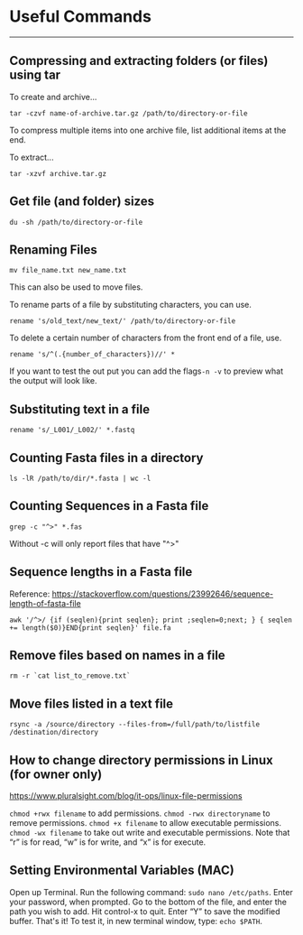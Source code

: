 # Useful Commands
***

## Compressing and extracting folders (or files) using tar

To create and archive...

    tar -czvf name-of-archive.tar.gz /path/to/directory-or-file

To compress multiple items into one archive file, list additional items at the end.

To extract...

    tar -xzvf archive.tar.gz

## Get file (and folder) sizes

    du -sh /path/to/directory-or-file

## Renaming Files

    mv file_name.txt new_name.txt

This can also be used to move files.

To rename parts of a file by substituting characters, you can use.

    rename 's/old_text/new_text/' /path/to/directory-or-file

To delete a certain number of characters from the front end of a file, use.

    rename 's/^(.{number_of_characters})//' *

If you want to test the out put you can add the flags`-n -v` to preview what the output will look like.

## Substituting text in a file

    rename 's/_L001/_L002/' *.fastq

## Counting Fasta files in a directory

    ls -lR /path/to/dir/*.fasta | wc -l

## Counting Sequences in a Fasta file

    grep -c "^>" *.fas

Without -c will only report files that have "^>"

## Sequence lengths in a Fasta file

Reference: https://stackoverflow.com/questions/23992646/sequence-length-of-fasta-file

    awk '/^>/ {if (seqlen){print seqlen}; print ;seqlen=0;next; } { seqlen += length($0)}END{print seqlen}' file.fa

## Remove files based on names in a file

    rm -r `cat list_to_remove.txt`

## Move files listed in a text file

    rsync -a /source/directory --files-from=/full/path/to/listfile /destination/directory

## How to change directory permissions in Linux (for owner only)

https://www.pluralsight.com/blog/it-ops/linux-file-permissions

`chmod +rwx filename` to add permissions.
`chmod -rwx directoryname` to remove permissions.
`chmod +x filename` to allow executable permissions.
`chmod -wx filename` to take out write and executable permissions.
Note that “r” is for read, “w” is for write, and “x” is for execute. 

## Setting Environmental Variables (MAC)

Open up Terminal.
Run the following command: `sudo nano /etc/paths`.
Enter your password, when prompted.
Go to the bottom of the file, and enter the path you wish to add.
Hit control-x to quit.
Enter “Y” to save the modified buffer.
That's it! To test it, in new terminal window, type: `echo $PATH`.
